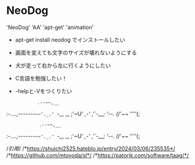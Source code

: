 # NeoDog
'NeoDog' 'AA' 'apt-get' 'animation'
- apt-get install neodog でインストールしたい
- 画面を変えても文字のサイズが壊れないようにする
- 犬が走って右から左に行くようにしたい
- C言語を勉強したい！
- -helpと-Vをつくりたい




              .--~~,__
:-....,-------`~~'._.'
 `-,,,  ,_      ;'~U'
  _,-' ,'`-__; '--.
 (_/'~~      ''''(;


                .--~~,__
   :-....,-------`~~'._.'
    `-,,,  ,_      ;'~U'
     _,-' ,'`-__; '--.
    (_/'~~      ''''(;



/*引用*/
/*https://shuichi2525.hateblo.jp/entry/2024/03/06/235535*/
/*https://github.com/mtoyoda/sl*/
/*https://patorjk.com/software/taag/*/